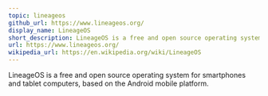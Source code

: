 ```yaml
---
topic: lineageos
github_url: https://www.lineageos.org/
display_name: LineageOS
short_description: LineageOS is a free and open source operating system for smartphones and tablet computers, based on the Android mobile platform.
url: https://www.lineageos.org/
wikipedia_url: https://en.wikipedia.org/wiki/LineageOS
---
```

LineageOS is a free and open source operating system for smartphones and tablet computers, based on the Android mobile platform.
